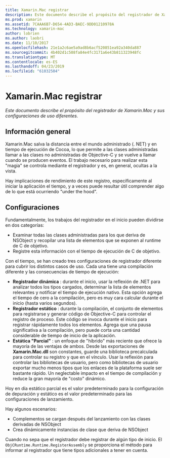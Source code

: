 ```yaml
---
title: Xamarin.Mac registrar
description: Este documento describe el propósito del registrador de Xamarin.Mac y su estático parcial, estática y dinámica (híbrido) las configuraciones de uso.
ms.prod: xamarin
ms.assetid: 7CAAA6B7-D654-4AD3-BAEC-9DD01210978A
ms.technology: xamarin-mac
author: lobrien
ms.author: laobri
ms.date: 11/10/2017
ms.openlocfilehash: 21e1a2c6ae5a9ad8b6acf520851ea92a340da887
ms.sourcegitcommit: 4b402d1c508fa84e4fc3171a6e43b811323948fc
ms.translationtype: MT
ms.contentlocale: es-ES
ms.lasthandoff: 04/23/2019
ms.locfileid: "61032504"
---
```

# <a name="xamarinmac-registrar"></a>Xamarin.Mac registrar

_Este documento describe el propósito del registrador de Xamarin.Mac y sus configuraciones de uso diferentes._

## <a name="overview"></a>Información general

Xamarin.Mac salva la distancia entre el mundo administrado (. NET) y en tiempo de ejecución de Cocoa, lo que permite a las clases administradas llamar a las clases no administradas de Objective-C y se vuelve a llamar cuando se producen eventos. El trabajo necesario para realizar esta "magia" se controla mediante el registrador y es, en general, ocultas a la vista.

Hay implicaciones de rendimiento de este registro, específicamente al iniciar la aplicación el tiempo, y a veces puede resultar útil comprender algo de lo que está ocurriendo "under the hood".

## <a name="configurations"></a>Configuraciones

Fundamentalmente, los trabajos del registrador en el inicio pueden dividirse en dos categorías:

- Examinar todas las clases administradas para los que deriva de NSObject y recopilar una lista de elementos que se exponen al runtime de C de objetivo.
- Registre esta información con el tiempo de ejecución de C de objetivo.

Con el tiempo, se han creado tres configuraciones de registrador diferente para cubrir los distintos casos de uso. Cada una tiene una compilación diferente y las consecuencias de tiempo de ejecución:

- **Registrador dinámica** : durante el inicio, usar la reflexión de .NET para analizar todos los tipos cargados, determinar la lista de elementos relevantes y notificar el tiempo de ejecución nativo. Esta opción agrega el tiempo de cero a la compilación, pero es muy cara calcular durante el inicio (hasta varios segundos).
- **Registrador estático** : durante la compilación, el conjunto de elementos para registrarse y generar código de Objective-C para controlar el registro de proceso. Este código se invoca durante el inicio para registrar rápidamente todos los elementos. Agrega que una pausa significativa a la compilación, pero puede corta una cantidad considerable de tiempo de inicio de la aplicación.
- **Estática "Parcial"** : un enfoque de "híbrido" más reciente que ofrece la mayoría de las ventajas de ambos. Desde las exportaciones de **Xamarin.Mac.dll** son constantes, guarde una biblioteca precalculada para controlar su registro y que en el vínculo. Usar la reflexión para controlar las bibliotecas de usuario, pero como bibliotecas de usuario exportar mucho menos tipos que los enlaces de la plataforma suele ser bastante rápido. Un neglectable impacto en el tiempo de compilación y reduce la gran mayoría de "costo" dinámico.

Hoy en día estático parcial es el valor predeterminado para la configuración de depuración y estático es el valor predeterminado para las configuraciones de lanzamiento.

Hay algunos escenarios:

- Complementos se cargan después del lanzamiento con las clases derivadas de NSObject
- Crea dinámicamente instancias de clase que deriva de NSObject

Cuando no sepa que el registrador debe registrar de algún tipo de inicio. El `ObjCRuntime.Runtime.RegisterAssembly` se proporciona el método para informar al registrador que tiene tipos adicionales a tener en cuenta.
